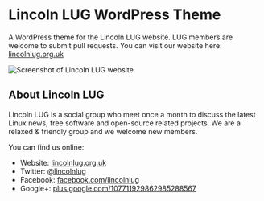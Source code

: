 # Lincoln LUG WordPress Theme

A WordPress theme for the Lincoln LUG website. LUG members are welcome to submit pull requests. You can visit our website here: [lincolnlug.org.uk](http://lincolnlug.org.uk/)

![Screenshot of Lincoln LUG website.](https://corenominal.org/wp-content/uploads/2016/04/Lincoln_LUG_-_The_Lincoln_Linux_User_Group.png)

## About Lincoln LUG

Lincoln LUG is a social group who meet once a month to discuss the latest Linux news, free software and open-source related projects. We are a relaxed & friendly group and we welcome new members.

You can find us online:

 * Website: [lincolnlug.org.uk](http://lincolnlug.org.uk/)
 * Twitter: [@lincolnlug](https://twitter.com/lincolnlug)
 * Facebook: [facebook.com/lincolnlug](https://www.facebook.com/lincolnlug)
 * Google+: [plus.google.com/107711929862985288567](https://plus.google.com/107711929862985288567)
 